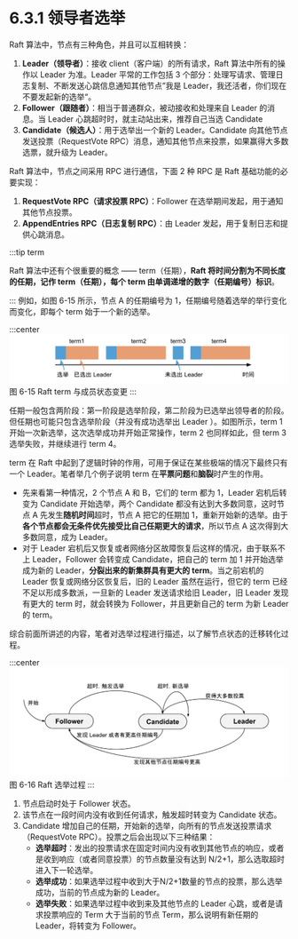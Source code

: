 # 6.3.1 领导者选举

Raft 算法中，节点有三种角色，并且可以互相转换：

1. **Leader（领导者）**：接收 client（客户端）的所有请求，Raft 算法中所有的操作以 Leader 为准。Leader 平常的工作包括 3 个部分：处理写请求、管理日志复制、不断发送心跳信息通知其他节点”我是 Leader，我还活者，你们现在不要发起新的选举“。
2. **Follower（跟随者）**：相当于普通群众，被动接收和处理来自 Leader 的消息。当 Leader 心跳超时时，就主动站出来，推荐自己当选 Candidate
3. **Candidate（候选人）**：用于选举出一个新的 Leader。Candidate 向其他节点发送投票（RequestVote RPC）消息，通知其他节点来投票，如果赢得大多数选票，就升级为 Leader。

Raft 算法中，节点之间采用 RPC 进行通信，下面 2 种 RPC 是 Raft 基础功能的必要实现：

1. **RequestVote RPC（请求投票 RPC）**：Follower 在选举期间发起，用于通知其他节点投票。
2. **AppendEntries RPC（日志复制 RPC）**：由 Leader 发起，用于复制日志和提供心跳消息。


:::tip term

Raft 算法中还有个很重要的概念 —— term（任期），**Raft 将时间分割为不同长度的任期，记作 term（任期），每个 term 由单调递增的数字（任期编号）标识**。

:::
例如，如图 6-15 所示，节点 A 的任期编号为 1，任期编号随着选举的举行变化而变化，即每个 term 始于一个新的选举。

:::center
  ![](../assets/raft-term.svg)
  图 6-15 Raft term 与成员状态变更
:::

任期一般包含两阶段：第一阶段是选举阶段，第二阶段为已选举出领导者的阶段。但任期也可能只包含选举阶段（并没有成功选举出 Leader ）。如图所示，term 1 开始一次新选举，这次选举成功并开始正常操作，term 2 也同样如此，但 term 3 选举失败，并继续进行 term 4。

term 在 Raft 中起到了逻辑时钟的作用，可用于保证在某些极端的情况下最终只有一个 Leader。笔者举几个例子说明 term 在**平票问题**和**脑裂**时产生的作用。

- 先来看第一种情况，2 个节点 A 和 B，它们的 term 都为 1，Leader 宕机后转变为 Candidate 开始选举，两个 Candidate 都没有达到大多数同意，这时节点 A 先发生**随机时间**超时，节点 A 把它的任期加 1，重新开始新的选举。由于**各个节点都会无条件优先接受比自己任期更大的请求**，所以节点 A 这次得到大多数同意，成为 Leader。
- 对于 Leader 宕机后又恢复或者网络分区故障恢复后这样的情况，由于联系不上 Leader，Follower 会转变成 Candidate，把自己的 term 加 1 并开始选举成为新的 Leader，**分裂出来的新集群具有更大的 term**。当之前宕机的 Leader 恢复或网络分区恢复后，旧的 Leader 虽然在运行，但它的 term 已经不足以形成多数派，一旦新的 Leader 发送请求给旧 Leader，旧 Leader 发现有更大的 term 时，就会转换为 Follower，并且更新自己的 term 为新 Leader 的 term。

综合前面所讲述的内容，笔者对选举过程进行描述，以了解节点状态的迁移转化过程。

:::center
  ![](../assets/raft-election.svg)
  图 6-16 Raft 选举过程
:::


1. 节点启动时处于 Follower 状态。
2. 该节点在一段时间内没有收到任何请求，触发超时转变为 Candidate 状态。
3. Candidate 增加自己的任期，开始新的选举，向所有的节点发送投票请求（RequestVote RPC）。投票之后会出现以下三种结果：
	- **选举超时**：发出的投票请求在固定时间内没有收到其他节点的响应，或者是收到响应（或者同意投票）的节点数量没有达到 N/2+1，那么选取超时进入下一轮选举。
	- **选举成功**：如果选举过程中收到大于N/2+1数量的节点的投票，那么选举成功，当前的节点成为新的 Leader。
	- **选举失败**：如果选举过程中收到来及其他节点的 Leader 心跳，或者是请求投票响应的 Term 大于当前的节点 Term，那么说明有新任期的 Leader，将转变为 Follower。
